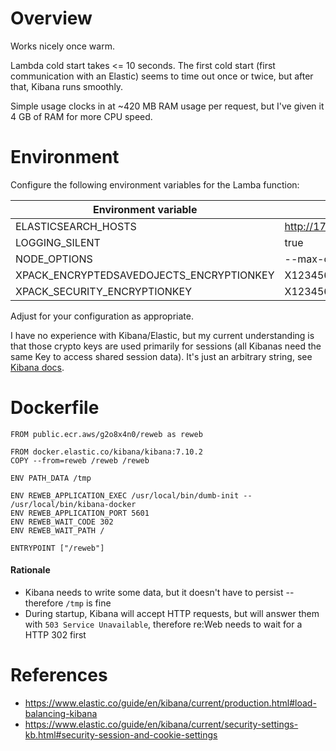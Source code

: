 # Overview

Works nicely once warm.

Lambda cold start takes <= 10 seconds.
The first cold start (first communication with an Elastic) seems to time out once or twice, but after that, Kibana runs smoothly.

Simple usage clocks in at ~420 MB RAM usage per request, but I've given it 4 GB of RAM for more CPU speed.

# Environment

Configure the following environment variables for the Lamba function:

| Environment variable | Value |
| --- | --- |
| ELASTICSEARCH_HOSTS | http://172.31.28.139:9200 |
| LOGGING_SILENT | true |
| NODE_OPTIONS | --max-old-space-size=3072 |
| XPACK_ENCRYPTEDSAVEDOJECTS_ENCRYPTIONKEY | X1234567890123456789012345678901234567890 |
| XPACK_SECURITY_ENCRYPTIONKEY | X1234567890123456789012345678901234567890 |

Adjust for your configuration as appropriate.

I have no experience with Kibana/Elastic, but my current understanding is that those crypto keys are used primarily for sessions (all Kibanas need
the same Key to access shared session data). It's just an arbitrary string, see
[Kibana docs](https://www.elastic.co/guide/en/kibana/current/security-settings-kb.html#security-session-and-cookie-settings).

# Dockerfile

```
FROM public.ecr.aws/g2o8x4n0/reweb as reweb

FROM docker.elastic.co/kibana/kibana:7.10.2
COPY --from=reweb /reweb /reweb

ENV PATH_DATA /tmp  

ENV REWEB_APPLICATION_EXEC /usr/local/bin/dumb-init -- /usr/local/bin/kibana-docker
ENV REWEB_APPLICATION_PORT 5601
ENV REWEB_WAIT_CODE 302
ENV REWEB_WAIT_PATH /

ENTRYPOINT ["/reweb"]
```

#### Rationale

- Kibana needs to write some data, but it doesn't have to persist -- therefore `/tmp` is fine
- During startup, Kibana will accept HTTP requests, but will answer them with `503 Service Unavailable`, therefore re:Web needs to wait for a HTTP 302 first

# References

- https://www.elastic.co/guide/en/kibana/current/production.html#load-balancing-kibana
- https://www.elastic.co/guide/en/kibana/current/security-settings-kb.html#security-session-and-cookie-settings
